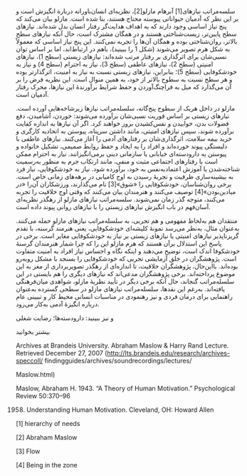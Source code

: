   سلسه‌مراتب نیازهای[1] آبرهام مازلو[2]، نظریه‌ای انسان‌باورانه دربارة ‌انگیزش است و بر این نظر که آدمیان حیواناتی پیوسته محتاج هستند، بنا شده است. مازلو بیان می‌کند که پنج نیاز اساسی وجود دارند که به اهداف هدایت‌گر رفتار انسان بدل شده‌اند. نیازهای سطح پایین‌تر، زیست‌شناختی هستند و در همگان مشترک است، حال آنکه نیازهای سطح بالاتر، روان‌شناختی بوده و همگان آن‌ها را تجربه نمی‌کنند. این پنج نیاز اساسی که معمولاً به شکل هرم تصویر می‌شوند (شکل 1 را ببینید)، باهم در ارتباط‌اند، اما بر اساس توان نسبی‌شان برای اثرگذاری بر رفتار مرتب شده‌اند: نیازهای زیستی (سطح 1)، نیازهای امنیتی (سطح 2)، نیازهای عاطفی (سطح 3)، نیاز به احترام (سطح 4) و نیاز به خودشکوفایی (سطح 5)؛ بنابراین، نیازهای زیستی نسبت به نیاز به امنیت، اثرگذارتر بوده و هر سطح نسبت به سطوح بالاتر از خود، به همین منوال است. این نظریه فرض را بر آن می‌گذارد که میل به فراچنگ‌آوردن و حفظ شرایط برآورندۀ این نیازها، محرک رفتار آدمیان است.

مازلو در داخل هریک از سطوح پنج‌گانه، سلسله‌مراتب نیازها زیرشاخه‌هایی آورده است. نیازهای زیستی بر اساس فوریت نسبی‌شان برآورده می‌شوند: خوردن، آشامیدن، دفع فضولات بدن، خوابیدن و نفس‌کشیدن بروز خواهند کرد. اگر آن نیازها به اندازه کفایت برآورده شوند، سپس نیازهای امنیتی، مانند داشتن سرپناه، پیوستن به اتحادیه کارگری و خرید بیمه سلامت، اثرگذاری‌شان بر رفتارهای آدمی را ‌آغاز می‌کنند. نیازهای عاطفی با دلبستگی پیوند خورده‌اند و افراد را به ایجاد و حفظ روابط صمیمی، تشکیل خانواده و پیوستن به دارودسته‌‌ای خیابانی یا سازمانی دینی برمی‌انگیزانند. نیاز به احترام ممکن است با رفتارهای اجتماعی مثبت و منفی، مانند ارتکاب جرم به منظور به‌رسمیت شناخته‌شدن یا آموزش اعتمادبه‌نفس به خود، برآورده شود. نیاز به خودشکوفایی، نیاز فرد به بیشینه‌سازی ظرفیت و تجربۀ رسیدن به اوج کامیابی در برهه‌های زمانی خاص است. برخی روان‌شناسان، خودشکوفایی را «شوق»[3] نام می‌گذارند، ورزشکاران آن‌را «در میادین‌بودن»[4] توصیف می‌کنند و هنرمندان بیان می‌کنند که وقتی اوج خلاقیت را تجربه می‌کنند، متوجه گذر زمان نمی‌شوند. سلسه‌مراتب نیازهای مازلو از رهگذر نظریه‌ای آسان‌فهم در باب انگیزش نیازهای زیستی را با نیازهای روانی پیوند داده است.

منتقدان هم به‌لحاظ مفهومی و هم تجربی، به سلسله‌مراتب نیازهای مازلو حمله می‌کنند. به‌عنوان مثال، به‌نظر می‌رسد نمونۀ کلیشه‌ای خودشکوفایی، یعنی هنرمند گرسنه، با تقدم گریزناپذیر نیازهای امنیتی یا نیازهای زیستی بر نیاز به خودشکوفایی مغایر است. برخی در پاسخ این استدلال برآن هستند که هرم مازلو این را که چرا شمار هنرمندان گرسنۀ خودشکوفا اندک است، توضیح می‌دهند و اینکه نگاه و احساس نیاز افراد به امنیت متفاوت است. پژوهشگران در خلق آزمایشی تجربی که خودشکوفایی را بسنجد با مشکل رو‌به‌رو بوده‌اند. بااین‌حال، پژوهشگران خلاقیت، تا اندازه‌ای از رهگذر تصویربرداری از مغز به این موضوع پرداخته‌اند. برخی پژوهشگران مدعی‌اند که نیازهای دیگری را هم بایستی در این سلسله‌مراتب گنجاند، حال آنکه برخی دیگر در تأیید نظریۀ مازلو، شواهدی میان‌فرهنگی یافته‌اند. به‌رغم این نقدها، سلسله‌مراتب نیازهای مازلو در سطحی گسترده به‌عنوان راهنمایی برای درمان فردی و نیز رهنمودی در مناسبات انسانی محیط کار و تبیینی عام درباره انگیزۀ آدمی به‌کار می‌رود.

  


و نیز ببینید: دارودسته‌ها؛ رضایت شغلی

  


بیشتر بخوانید

  


 Archives at Brandeis University. Abraham Maslow & Harry Rand Lecture. Retrieved December 27, 2007 (http://lts.brandeis.edu/research/archives-speccoll/ findingguides/archives/soundrecordings/lectures/

Maslow.html)

 Maslow, Abraham H. 1943. “A Theory of Human Motivation.” Psychological Review 50:370–96

1958. Understanding Human Motivation. Cleveland, OH: Howard Allen

[1] hierarchy of needs

[2] Abraham Maslow

[3] Flow

[4] Being in the zone

  


 

  


  


  


  


 

  


  


  


 

  


 

 